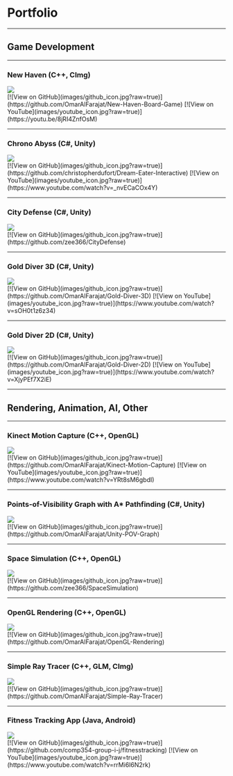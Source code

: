 # Portfolio

---

## Game Development

---

### New Haven (C++, CImg)
<img src="images/new-haven_thumbnail.jpg?raw=true"/>
<br> [![View on GitHub](images/github_icon.jpg?raw=true)](https://github.com/OmarAlFarajat/New-Haven-Board-Game)
[![View on YouTube](images/youtube_icon.jpg?raw=true)](https://youtu.be/8jRI4ZnfOsM) 

---

### Chrono Abyss (C#, Unity)
<img src="images/chrono-abyss_thumbnail.jpg?raw=true"/>
<br> [![View on GitHub](images/github_icon.jpg?raw=true)](https://github.com/christopherdufort/Dream-Eater-Interactive)
[![View on YouTube](images/youtube_icon.jpg?raw=true)](https://www.youtube.com/watch?v=_nvECaCOx4Y) 

---

### City Defense (C#, Unity)
<img src="images/city-defense_thumbnail.jpg?raw=true"/>
<br> [![View on GitHub](images/github_icon.jpg?raw=true)](https://github.com/zee366/CityDefense)

---

### Gold Diver 3D (C#, Unity)
<img src="images/gold-diver-3d_thumbnail.jpg?raw=true"/>
<br> [![View on GitHub](images/github_icon.jpg?raw=true)](https://github.com/OmarAlFarajat/Gold-Diver-3D)
[![View on YouTube](images/youtube_icon.jpg?raw=true)](https://www.youtube.com/watch?v=sOH0t1z6z34)

---

### Gold Diver 2D (C#, Unity)
<img src="images/gold-diver-2d_thumbnail.jpg?raw=true"/>
<br> [![View on GitHub](images/github_icon.jpg?raw=true)](https://github.com/OmarAlFarajat/Gold-Diver-2D)
[![View on YouTube](images/youtube_icon.jpg?raw=true)](https://www.youtube.com/watch?v=XjyPEf7X2iE)

---

## Rendering, Animation, AI, Other

---

### Kinect Motion Capture (C++, OpenGL)
<img src="images/kinect-mocap_thumbnail.jpg?raw=true"/>
<br> [![View on GitHub](images/github_icon.jpg?raw=true)](https://github.com/OmarAlFarajat/Kinect-Motion-Capture)
[![View on YouTube](images/youtube_icon.jpg?raw=true)](https://www.youtube.com/watch?v=YRt8sM6gbdI)

---

### Points-of-Visibility Graph with A* Pathfinding (C#, Unity)
<img src="images/pov-graph_thumbnail.jpg?raw=true"/>
<br> [![View on GitHub](images/github_icon.jpg?raw=true)](https://github.com/OmarAlFarajat/Unity-POV-Graph)

---

### Space Simulation (C++, OpenGL)
<img src="images/space-sim_thumbnail.jpg?raw=true"/>
<br> [![View on GitHub](images/github_icon.jpg?raw=true)](https://github.com/zee366/SpaceSimulation)

---

### OpenGL Rendering (C++, OpenGL)
<img src="images/opengl-render_thumbnail.jpg?raw=true"/>
<br> [![View on GitHub](images/github_icon.jpg?raw=true)](https://github.com/OmarAlFarajat/OpenGL-Rendering)

---

### Simple Ray Tracer (C++, GLM, CImg)
<img src="images/ray-tracer_thumbnail.jpg?raw=true"/>
<br> [![View on GitHub](images/github_icon.jpg?raw=true)](https://github.com/OmarAlFarajat/Simple-Ray-Tracer)

---

### Fitness Tracking App (Java, Android)
<img src="images/fitness-app_thumbnail.jpg?raw=true"/>
<br> [![View on GitHub](images/github_icon.jpg?raw=true)](https://github.com/comp354-group-i-j/fitnesstracking)
[![View on YouTube](images/youtube_icon.jpg?raw=true)](https://www.youtube.com/watch?v=rrMi6l6N2rk)
